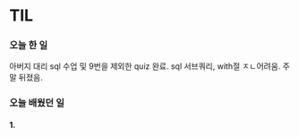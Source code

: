 # TIL

### 오늘 한 일
아버지 대리 
sql 수업 및 9번을 제외한 quiz 완료. 
sql 서브쿼리, with절 ㅈㄴ어려움. 주말 뒤졌음.

### 오늘 배웠던 일 

#### 1. 
